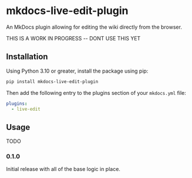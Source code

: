 # mkdocs-live-edit-plugin

<!-- [![PyPI version](https://badge.fury.io/py/mkdocs-live-edit-plugin.svg)](https://pypi.org/project/mkdocs-live-edit-plugin/)  [![License: MIT](https://img.shields.io/badge/License-MIT-yellow.svg)](https://opensource.org/licenses/MIT) ![example workflow](https://github.com/eddyluten/mkdocs-live-edit-plugin/actions/workflows/pylint.yml/badge.svg) [![Downloads](https://pepy.tech/badge/mkdocs-live-edit-plugin)](https://pepy.tech/project/mkdocs-live-edit-plugin) -->

An MkDocs plugin allowing for editing the wiki directly from the browser.

THIS IS A WORK IN PROGRESS -- DONT USE THIS YET

## Installation

Using Python 3.10 or greater, install the package using pip:

```zsh
pip install mkdocs-live-edit-plugin
```

Then add the following entry to the plugins section of your `mkdocs.yml` file:

```yml
plugins:
  - live-edit
```

## Usage

TODO

### 0.1.0

Initial release with all of the base logic in place.
